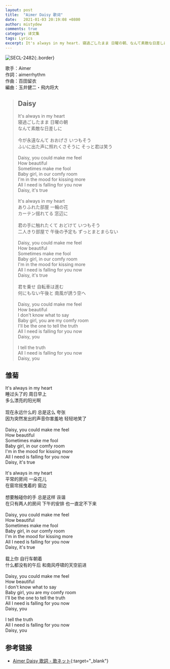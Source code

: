 ```yaml
---
layout: post
title:  "Aimer Daisy 歌词"
date:   2021-01-03 20:19:08 +0800
author: mistydew
comments: true
category: 译文集
tags: Lyrics
excerpt: It's always in my heart. 寝過ごしたまま 日曜の朝、なんて素敵な日差しに。
---
```

![SECL-2482](https://is5-ssl.mzstatic.com/image/thumb/Music123/v4/90/ad/d2/90add2a8-d1a3-1409-a64d-4dd0e1b4d069/source/600x600bb.jpg){:.border}

歌手：Aimer<br>
作詞：aimerrhythm<br>
作曲：百田留衣<br>
編曲：玉井健二・飛内将大

<blockquote class="original">
  <h2>Daisy</h2>
  <p>
    It's always in my heart<br>
    寝過ごしたまま 日曜の朝<br>
    なんて素敵な日差しに<br>
    <br>
    今が永遠なんて おおげさ いつもそう<br>
    ふいに出た声に照れくさそうに そっと君は笑う<br>
    <br>
    Daisy, you could make me feel<br>
    How beautiful<br>
    Sometimes make me fool<br>
    Baby girl, in our comfy room<br>
    I'm in the mood for kissing more<br>
    All I need is falling for you now<br>
    Daisy, it's true<br>
    <br>
    It's always in my heart<br>
    ありふれた部屋 一輪の花<br>
    カーテン揺れてる 窓辺に<br>
    <br>
    君の手に触れたくて おどけて いつもそう<br>
    二人きり部屋で 午後の予定も ずっとまとまらない<br>
    <br>
    Daisy, you could make me feel<br>
    How beautiful<br>
    Sometimes make me fool<br>
    Baby girl, in our comfy room<br>
    I'm in the mood for kissing more<br>
    All I need is falling for you now<br>
    Daisy, it's true<br>
    <br>
    君を乗せ 自転車は進む<br>
    何にもない午後と 南風が誘う空へ<br>
    <br>
    Daisy, you could make me feel<br>
    How beautiful<br>
    I don't know what to say<br>
    Baby girl, you are my comfy room<br>
    I'll be the one to tell the truth<br>
    All I need is falling for you now<br>
    Daisy, you<br>
    <br>
    I tell the truth<br>
    All I need is falling for you now<br>
    Daisy, you
  </p>
</blockquote>

<div class="translation">
  <h2>雏菊</h2>
  <p>
    It's always in my heart<br>
    睡过头了的 周日早上<br>
    多么漂亮的阳光啊<br>
    <br>
    现在永远什么的 总是这么 夸张<br>
    因为突然发出的声音你害羞地 轻轻地笑了<br>
    <br>
    Daisy, you could make me feel<br>
    How beautiful<br>
    Sometimes make me fool<br>
    Baby girl, in our comfy room<br>
    I'm in the mood for kissing more<br>
    All I need is falling for you now<br>
    Daisy, it's true<br>
    <br>
    It's always in my heart<br>
    平常的房间 一朵花儿<br>
    在窗帘摇曳着的 窗边<br>
    <br>
    想要触碰你的手 总是这样 诙谐<br>
    在只有两人的房间 下午的安排 也一直定不下来<br>
    <br>
    Daisy, you could make me feel<br>
    How beautiful<br>
    Sometimes make me fool<br>
    Baby girl, in our comfy room<br>
    I'm in the mood for kissing more<br>
    All I need is falling for you now<br>
    Daisy, it's true<br>
    <br>
    载上你 自行车朝着<br>
    什么都没有的午后 和南风呼啸的天空前进<br>
    <br>
    Daisy, you could make me feel<br>
    How beautiful<br>
    I don't know what to say<br>
    Baby girl, you are my comfy room<br>
    I'll be the one to tell the truth<br>
    All I need is falling for you now<br>
    Daisy, you<br>
    <br>
    I tell the truth<br>
    All I need is falling for you now<br>
    Daisy, you
  </p>
</div>

## 参考链接

* [Aimer Daisy 歌詞 - 歌ネット](https://www.uta-net.com/song/272537/){:target="_blank"}
